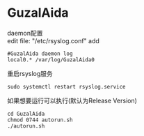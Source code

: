 # GuzalAida

daemon配置<br>
edit file: "/etc/rsyslog.conf" add 
```
#GuzalAida daemon log
local0.* /var/log/GuzalAida0
```
重启rsyslog服务
```
sudo systemctl restart rsyslog.service
```
如果想要运行可以执行(默认为Release Version)
```
cd GuzalAida
chmod 0744 autorun.sh
./autorun.sh
```
